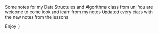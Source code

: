 Some notes for my Data Structures and Algorithms class from uni 
You are welcome to come look and learn from my notes
Updated every class with the new notes from the lessons

Enjoy :)
